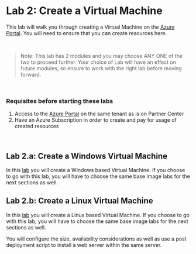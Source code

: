 # Lab 2: Create a Virtual Machine 

This lab will walk you through creating a Virtual Machine on the [Azure Portal](https://portal.azure.com/#home). You will need to ensure that you can create resources here.

<br />

> Note: This lab has 2 modules and you may choose ANY ONE of the two to proceed further. Your choice of Lab will have an effect on future modules, so ensure to work with the right lab before moving forward. 

<br />

### Requisites before starting these labs
1. Access to the [Azure Portal](https://portal.azure.com/#home) on the same tenant as is on Partner Center 
1. Have an Azure Subscription in order to create and pay for usage of created resources

<br />

## Lab 2.a: Create a Windows Virtual Machine
In this [lab](https://github.com/neelavarshad/vm-workshop/tree/main/Labs/Lab2%20-%20VM%20Creation/Lab2.a%20-%20Create%20a%20Windows%20Virtual%20Machine) you will create a Windows based Virtual Machine. If you choose to go with this lab, you will have to choose the same base image labs for the next sections as well.

## Lab 2.b: Create a Linux Virtual Machine
In this [lab](https://github.com/neelavarshad/vm-workshop/tree/main/Labs/Lab2%20-%20VM%20Creation/Lab2.b%20-%20Create%20a%20Linux%20Virtual%20Machine) you will create a Linux based Virtual Machine. If you choose to go with this lab, you will have to choose the same base image labs for the next sections as well.

 You will configure the size, availability considerations as well as use a post deployment script to install a web server within the same server.